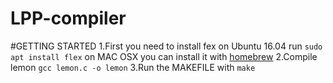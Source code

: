 # LPP-compiler
#GETTING STARTED
1.First you need to install fex on Ubuntu 16.04 run `sudo apt install flex` on MAC OSX you can install it with [homebrew](https://brew.sh/)
2.Compile lemon `gcc lemon.c -o lemon`
3.Run the MAKEFILE with `make`
